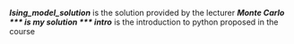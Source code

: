 ***Ising_model_solution*** is the solution provided by the lecturer
***Monte Carlo *** is my solution
*** intro*** is the introduction to python proposed in the course
